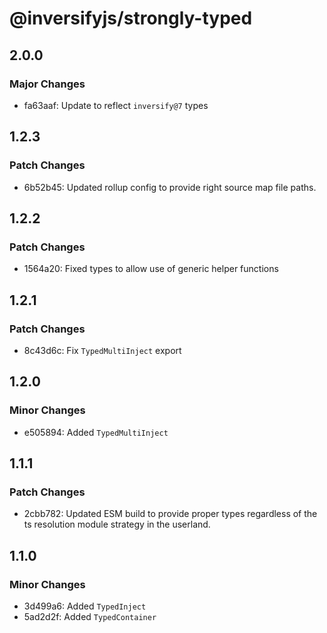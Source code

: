 # @inversifyjs/strongly-typed

## 2.0.0

### Major Changes

- fa63aaf: Update to reflect `inversify@7` types

## 1.2.3

### Patch Changes

- 6b52b45: Updated rollup config to provide right source map file paths.

## 1.2.2

### Patch Changes

- 1564a20: Fixed types to allow use of generic helper functions

## 1.2.1

### Patch Changes

- 8c43d6c: Fix `TypedMultiInject` export

## 1.2.0

### Minor Changes

- e505894: Added `TypedMultiInject`

## 1.1.1

### Patch Changes

- 2cbb782: Updated ESM build to provide proper types regardless of the ts resolution module strategy in the userland.

## 1.1.0

### Minor Changes

- 3d499a6: Added `TypedInject`
- 5ad2d2f: Added `TypedContainer`
